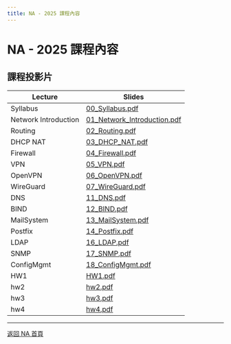 ```yaml
---
title: NA - 2025 課程內容
---
```


# NA - 2025 課程內容

## 課程投影片

| Lecture | Slides |
| ------- | ------ |
| Syllabus | [00_Syllabus.pdf](/assets/na/2025/00_Syllabus.pdf) |
| Network Introduction | [01_Network_Introduction.pdf](/assets/na/2025/01_Network_Introduction.pdf) |
| Routing | [02_Routing.pdf](/assets/na/2025/02_Routing.pdf) |
| DHCP NAT | [03_DHCP_NAT.pdf](/assets/na/2025/03_DHCP_NAT.pdf) |
| Firewall | [04_Firewall.pdf](/assets/na/2025/04_Firewall.pdf) |
| VPN | [05_VPN.pdf](/assets/na/2025/05_VPN.pdf) |
| OpenVPN | [06_OpenVPN.pdf](/assets/na/2025/06_OpenVPN.pdf) |
| WireGuard | [07_WireGuard.pdf](/assets/na/2025/07_WireGuard.pdf) |
| DNS | [11_DNS.pdf](/assets/na/2025/11_DNS.pdf) |
| BIND | [12_BIND.pdf](/assets/na/2025/12_BIND.pdf) |
| MailSystem | [13_MailSystem.pdf](/assets/na/2025/13_MailSystem.pdf) |
| Postfix | [14_Postfix.pdf](/assets/na/2025/14_Postfix.pdf) |
| LDAP | [16_LDAP.pdf](/assets/na/2025/16_LDAP.pdf) |
| SNMP | [17_SNMP.pdf](/assets/na/2025/17_SNMP.pdf) |
| ConfigMgmt | [18_ConfigMgmt.pdf](/assets/na/2025/18_ConfigMgmt.pdf) |
| HW1 | [HW1.pdf](/assets/na/2025/HW1.pdf) |
| hw2 | [hw2.pdf](/assets/na/2025/hw2.pdf) |
| hw3 | [hw3.pdf](/assets/na/2025/hw3.pdf) |
| hw4 | [hw4.pdf](/assets/na/2025/hw4.pdf) |

---

[返回 NA 首頁](/na/)
